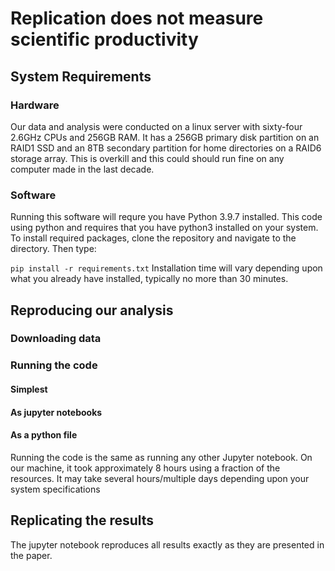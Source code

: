 # Replication does not measure scientific productivity
## System Requirements
### Hardware
Our data and analysis were conducted on a linux server with sixty-four 2.6GHz CPUs and 256GB RAM. 
It has a 256GB primary disk partition on an RAID1 SSD and an 8TB secondary partition for home directories on a RAID6 storage array.
This is overkill and this could should run fine on any computer made in the last decade.  

### Software 
Running this software will requre you have Python 3.9.7 installed. 
This code using python and requires that you have python3 installed on your system. 
To install required packages, clone the repository and navigate to the directory. Then type: 

``
pip install -r requirements.txt
``
Installation time will vary depending upon what you already have installed, typically no more than 30 minutes. 
## Reproducing our analysis

### Downloading data


### Running the code

#### Simplest

#### As jupyter notebooks


#### As a python file 

Running the code is the same as running any other Jupyter notebook. On our machine, it took approximately 8 hours using 
a fraction of the resources. It may take several hours/multiple days depending upon your system specifications
<h2>Replicating the results</h2>
The jupyter notebook reproduces all results exactly as they are presented in the paper. 

